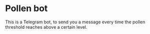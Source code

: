 # Pollen bot

This is a Telegram bot, to send you a message every time the pollen threshold reaches above a certain level.

